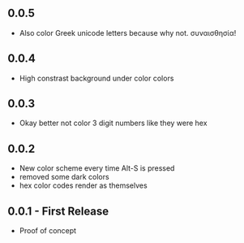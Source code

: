 ## 0.0.5
* Also color Greek unicode letters because why not. συναισθησία!

## 0.0.4
* High constrast background under color colors

## 0.0.3
* Okay better not color 3 digit numbers like they were hex

## 0.0.2
* New color scheme every time Alt-S is pressed
* removed some dark colors
* hex color codes render as themselves

## 0.0.1 - First Release
* Proof of concept
